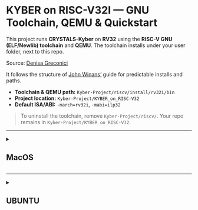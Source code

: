 # KYBER on RISC-V32I — GNU Toolchain, QEMU & Quickstart

This project runs **CRYSTALS-Kyber** on **RV32** using the **RISC-V GNU (ELF/Newlib) toolchain** and **QEMU**.
The toolchain installs under your user folder, next to this repo.

Source: [Denisa Greconici](https://github.com/denigreco/Kyber_RISC_V_Thesis)

It follows the structure of [John Winans’](https://github.com/johnwinans/riscv-toolchain-install-guide) guide for predictable installs and paths.

* **Toolchain & QEMU path:** `Kyber-Project/riscv/install/rv32i/bin`
* **Project location:** `Kyber-Project/KYBER_on_RISC-V32`
* **Default ISA/ABI:** `-march=rv32i`, `-mabi=ilp32`

> To uninstall the toolchain, remove `Kyber-Project/riscv/`.
> Your repo remains in `Kyber-Project/KYBER_on_RISC-V32`.

---

<details>
  
<summary>
  
## MacOS 

</summary>

For MacOS at the moment I do not have a solution on how to run it as there were some problems with the toolchain set-up.

---

As a temporary solution is to run Ubuntu VM on MacOS:
- [install UTM](https://mac.getutm.app/)
- [Ubuntu Server for ARM](https://ubuntu.com/download/server/arm) / [Ubuntu Server for Intel](https://ubuntu.com/download/server#architectures)
- look for a youtube video for a detailed set-up instructions

</details>

---

<details>
  
<summary>
  
## UBUNTU

</summary>

Tested on Ubuntu 24.04. 

It should work from Ubuntu 20.04 and up.

## 1) Ubuntu prerequisites

```bash
sudo apt update
```

---

## 2) Get the project

```bash
mkdir -p Kyber-Project
cd Kyber-Project
git clone https://github.com/catalin69140/KYBER_on_RISC-V32.git
cd KYBER_on_RISC-V32
```

---

Follow the next sections in order.

---

<details>
  
<summary>

## RISC-V GNU toolchain Installation (Click to Expand) ⚙️

</summary>
  
---

## 1) One-command setup (deps → submodules → toolchain → QEMU)

```bash
# from the repo root
./setup.sh
```

> Note that this can take the better part of an hour to complete!

This will:

* Install OS dependencies (idempotent)
* Initialize & update submodules at pinned commits
* Build **rv32i** GNU toolchain + QEMU into `Kyber-Project/riscv/install/rv32i`

```bash
# Make PATH live in this shell (new shells will have it already)
source ~/.bashrc
```

Add tools to your PATH:

```bash
echo 'export PATH=$HOME/Kyber-Project/riscv/install/rv32i/bin:$PATH' >> ~/.bashrc
export PATH=$HOME/Kyber-Project/riscv/install/rv32i/bin:$PATH
```

Sanity checks:

```bash
# Sanity check: both tools should come from the same prefix/bin
which riscv32-unknown-elf-gcc
which qemu-system-riscv32
riscv32-unknown-elf-gcc --version
qemu-system-riscv32 --version
```

---

here next


</details>

---

<details>
<summary>
  
## JDK Set-Up (Click to Expand) ⚙️
  
</summary>
  
---

# JDK Set-Up

This chapter explains how to correctly set the **`JAVA_HOME`** environment variable in an Ubuntu environment and how to specifically configure your system to use **Java 8 (JDK 1.8)**, which is often required for older or legacy projects.

-----

## 1\. Determine the Required JDK Version

This project requires **Java 8 (JDK 1.8)**. If you have newer versions installed, you need to either install Java 8 or switch your system's default Java version to 8.

### 1.1 Check Your Current Version

Run this command in your terminal to check the currently active Java version:

```bash
java -version
```

  * If the output starts with `java version "1.8.0_..."` or `openjdk version "1.8.0_..."`, you are all set for the version requirement and can proceed to **Section 3**.
  * If the version is newer (e.g., 11, 17, or 21), proceed to **Section 1.2**.

### 1.2 Install OpenJDK 8 JRE

If Java 8 is not installed, use the following command to install the OpenJDK 8 Runtime Environment (JRE):

```bash
sudo apt-get update
sudo apt-get install openjdk-8-jre
```

This ensures the necessary Java 8 files are on your system.

-----

## 2\. Switch the System Default to Java 8

When multiple Java versions are installed, Ubuntu uses the `update-alternatives` system to manage which version the `java` command points to.

1.  Execute the following command to view a list of all installed Java executables:

    ```bash
    sudo update-alternatives --config java
    ```

2.  A numbered list will appear. Identify the selection number that corresponds to the **Java 8 path** (it will look similar to `/usr/lib/jvm/java-8-openjdk-amd64/jre/bin/java`).

    ```
      Selection    Path                                            Priority   Status
    ------------------------------------------------------------
      0            /usr/lib/jvm/java-17-openjdk-amd64/bin/java      1711       auto mode
      1            /usr/lib/jvm/java-11-openjdk-amd64/bin/java      1100       manual mode
    * 2            /usr/lib/jvm/java-8-openjdk-amd64/jre/bin/java   1081       manual mode

    Press <enter> to keep the current choice[*], or type selection number:
    ```

3.  Type the corresponding number for **Java 8** and press **Enter**. This sets Java 8 as the new system default.

-----

## 3\. Set the JAVA\_HOME Environment Variable

The `JAVA_HOME` variable is essential for build tools (like Maven, Gradle) and other Java applications to locate the correct JDK installation. This step makes the change permanent for your user.

### 3.1 Find the JDK 8 Path

You need the path to the Java 8 installation directory (the folder that contains the `bin` directory). For OpenJDK 8, this path is typically:

```
/usr/lib/jvm/java-8-openjdk-amd64
```

*Note: If your system uses a different naming convention, find the correct path in the list generated in Section 2, but use the path *without* the `/jre/bin/java` suffix.*

### 3.2 Edit the Shell Configuration File

1.  Open your user's shell configuration file, usually **`~/.bashrc`**:

    ```bash
    nano ~/.bashrc
    ```

2.  Add the following lines to the end of the file, ensuring you use your specific Java 8 path:

    ```bash
    # Setting JAVA_HOME to Java 8 (JDK 1.8) for this project requirement
    export JAVA_HOME=/usr/lib/jvm/java-8-openjdk-amd64
    # Optionally, add the JDK's bin directory to your PATH
    export PATH=$JAVA_HOME/bin:$PATH
    ```
    
    *Note: Typing these commands in the terminal is possible but it will only hold in the current terminal. Closing the terminal it resets the JDK.*
    
4.  Save the file (**Ctrl+O**, then **Enter** in `nano`) and exit (**Ctrl+X** in `nano`).

### 3.3 Apply Changes

Reload the configuration file so the new variable takes effect in your current terminal session:

```bash
source ~/.bashrc
```

-----

## 4\. Verification

Confirm that both the system default and the `JAVA_HOME` variable are pointing to Java 8.

1.  **Verify `JAVA_HOME`:**

    ```bash
    echo $JAVA_HOME
    ```

    Output should show the Java 8 installation path.

2.  **Verify Java Version:**

    ```bash
    java -version
    ```

    Output should start with `java version "1.8.0_..."`.

You can now use your required project tools and run Java applications, as they will correctly identify and use the Java 8 installation.

</details>

</details>
